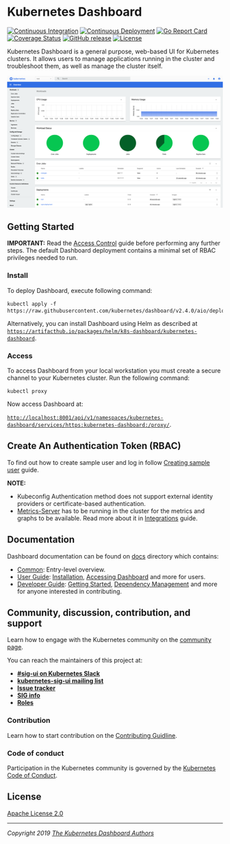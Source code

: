 # Kubernetes Dashboard

[![Continuous Integration](https://github.com/ogsyoo/dashboard/v2/workflows/Continuous%20Integration/badge.svg)](https://github.com/ogsyoo/dashboard/v2/actions?query=workflow%3A%22Continuous+Integration%22)
[![Continuous Deployment](https://github.com/ogsyoo/dashboard/v2/workflows/Continuous%20Deployment/badge.svg)](https://github.com/ogsyoo/dashboard/v2/actions?query=workflow%3A%22Continuous+Deployment%22)
[![Go Report Card](https://goreportcard.com/badge/github.com/ogsyoo/dashboard/v2)](https://goreportcard.com/report/github.com/ogsyoo/dashboard/v2)
[![Coverage Status](https://codecov.io/github/kubernetes/dashboard/coverage.svg?branch=master)](https://codecov.io/github/kubernetes/dashboard?branch=master)
[![GitHub release](https://img.shields.io/github/release/kubernetes/dashboard.svg)](https://github.com/ogsyoo/dashboard/v2/releases/latest)
[![License](https://img.shields.io/badge/License-Apache%202.0-blue.svg)](https://github.com/ogsyoo/dashboard/v2/blob/master/LICENSE)

Kubernetes Dashboard is a general purpose, web-based UI for Kubernetes clusters. It allows users to manage applications running in the cluster and troubleshoot them, as well as manage the cluster itself.

![Dashboard UI workloads page](docs/images/dashboard-ui.png)

## Getting Started

**IMPORTANT:** Read the [Access Control](docs/user/access-control/README.md) guide before performing any further steps. The default Dashboard deployment contains a minimal set of RBAC privileges needed to run.

### Install

To deploy Dashboard, execute following command:

```shell
kubectl apply -f https://raw.githubusercontent.com/kubernetes/dashboard/v2.4.0/aio/deploy/recommended.yaml
```

Alternatively, you can install Dashboard using Helm as described at [`https://artifacthub.io/packages/helm/k8s-dashboard/kubernetes-dashboard`](https://artifacthub.io/packages/helm/k8s-dashboard/kubernetes-dashboard).

### Access

To access Dashboard from your local workstation you must create a secure channel to your Kubernetes cluster. Run the following command:

```shell
kubectl proxy
```
Now access Dashboard at:

[`http://localhost:8001/api/v1/namespaces/kubernetes-dashboard/services/https:kubernetes-dashboard:/proxy/`](
http://localhost:8001/api/v1/namespaces/kubernetes-dashboard/services/https:kubernetes-dashboard:/proxy/).

## Create An Authentication Token (RBAC)
To find out how to create sample user and log in follow [Creating sample user](docs/user/access-control/creating-sample-user.md) guide.

**NOTE:**
* Kubeconfig Authentication method does not support external identity providers or certificate-based authentication.
* [Metrics-Server](https://github.com/kubernetes-sigs/metrics-server) has to be running in the cluster for the metrics and graphs to be available. Read more about it in [Integrations](docs/user/integrations.md) guide.

## Documentation

Dashboard documentation can be found on [docs](docs/README.md) directory which contains:

* [Common](docs/common/README.md): Entry-level overview.
* [User Guide](docs/user/README.md): [Installation](docs/user/installation.md), [Accessing Dashboard](docs/user/accessing-dashboard/README.md) and more for users.
* [Developer Guide](docs/developer/README.md): [Getting Started](docs/developer/getting-started.md), [Dependency Management](docs/developer/dependency-management.md) and more for anyone interested in contributing.

## Community, discussion, contribution, and support

Learn how to engage with the Kubernetes community on the [community page](http://kubernetes.io/community/).

You can reach the maintainers of this project at:

* [**#sig-ui on Kubernetes Slack**](https://kubernetes.slack.com)
* [**kubernetes-sig-ui mailing list** ](https://groups.google.com/forum/#!forum/kubernetes-sig-ui)
* [**Issue tracker**](https://github.com/ogsyoo/dashboard/v2/issues)
* [**SIG info**](https://github.com/kubernetes/community/tree/master/sig-ui)
* [**Roles**](ROLES.md)

### Contribution

Learn how to start contribution on the [Contributing Guidline](CONTRIBUTING.md).

### Code of conduct

Participation in the Kubernetes community is governed by the [Kubernetes Code of Conduct](code-of-conduct.md).

## License

[Apache License 2.0](https://github.com/ogsyoo/dashboard/v2/blob/master/LICENSE)

----
_Copyright 2019 [The Kubernetes Dashboard Authors](https://github.com/ogsyoo/dashboard/v2/graphs/contributors)_
